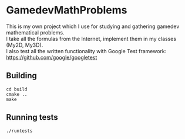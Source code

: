 # GamedevMathProblems

This is my own project which I use for studying and gathering gamedev mathematical problems.<BR>
I take all the formulas from the Internet, implement them in my classes (My2D, My3D).<BR>
I also test all the written functionality with Google Test framework: https://github.com/google/googletest

## Building
```
cd build
cmake ..
make
```

## Running tests
`./runtests`
